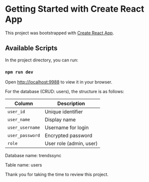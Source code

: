 # Getting Started with Create React App

This project was bootstrapped with [Create React App](https://github.com/facebook/create-react-app).

## Available Scripts

In the project directory, you can run:

### `npm run dev`

Open [http://localhost:9988](http://localhost:9988) to view it in your browser.

For the database (CRUD: users), the structure is as follows:

| Column          | Description             |
| --------------- | ----------------------- |
| `user_id`       | Unique identifier       |
| `user_name`     | Display name            |
| `user_username` | Username for login      |
| `user_password` | Encrypted password      |
| `role`          | User role (admin, user) |

Database name: trendssync

Table name: users

Thank you for taking the time to review this project.




